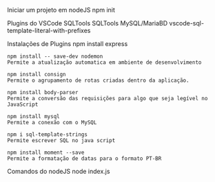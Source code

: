 Iniciar um projeto em nodeJS
    npm init

Plugins do VSCode
    SQLTools
    SQLTools MySQL/MariaBD
    vscode-sql-template-literal-with-prefixes    

Instalações de Plugins
    npm install express
        
    npm install -- save-dev nodemon
    Permite a atualização automatica em ambiente de desenvolvimento

    npm install consign
    Permite o agrupamento de rotas criadas dentro da aplicação.

    npm install body-parser
    Permite a conversão das requisições para algo que seja legível no JavaScript

    npm install mysql
    Permite a conexão com o MySQL

    npm i sql-template-strings
    Permite escrever SQL no java script

    npm install moment --save 
    Permite a formatação de datas para o formato PT-BR

Comandos do nodeJS
    node index.js
